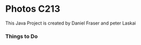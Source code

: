 # Photos C213 #

This Java Project is created by Daniel Fraser and peter Laskai

### Things to Do ###
